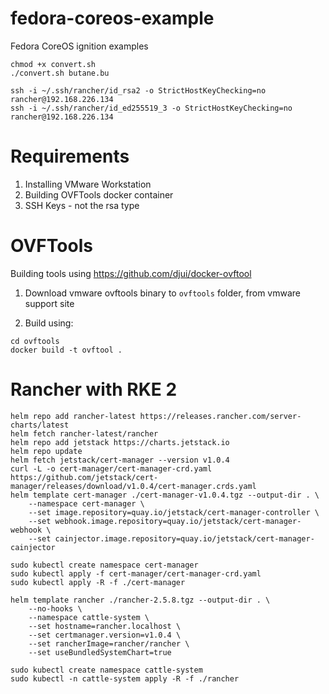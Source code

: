 # fedora-coreos-example

Fedora CoreOS ignition examples

```{shell}
chmod +x convert.sh
./convert.sh butane.bu

ssh -i ~/.ssh/rancher/id_rsa2 -o StrictHostKeyChecking=no rancher@192.168.226.134
ssh -i ~/.ssh/rancher/id_ed255519_3 -o StrictHostKeyChecking=no rancher@192.168.226.134
```

# Requirements

1. Installing VMware Workstation
2. Building OVFTools docker container
3. SSH Keys - not the rsa type

# OVFTools

Building tools using <https://github.com/djui/docker-ovftool>

1. Download vmware ovftools binary to `ovftools` folder, from vmware support site

2. Build using:

```
cd ovftools
docker build -t ovftool .
```

# Rancher with RKE 2


```
helm repo add rancher-latest https://releases.rancher.com/server-charts/latest
helm fetch rancher-latest/rancher
helm repo add jetstack https://charts.jetstack.io
helm repo update
helm fetch jetstack/cert-manager --version v1.0.4
curl -L -o cert-manager/cert-manager-crd.yaml https://github.com/jetstack/cert-manager/releases/download/v1.0.4/cert-manager.crds.yaml
helm template cert-manager ./cert-manager-v1.0.4.tgz --output-dir . \
    --namespace cert-manager \
    --set image.repository=quay.io/jetstack/cert-manager-controller \
    --set webhook.image.repository=quay.io/jetstack/cert-manager-webhook \
    --set cainjector.image.repository=quay.io/jetstack/cert-manager-cainjector

sudo kubectl create namespace cert-manager
sudo kubectl apply -f cert-manager/cert-manager-crd.yaml
sudo kubectl apply -R -f ./cert-manager

helm template rancher ./rancher-2.5.8.tgz --output-dir . \
    --no-hooks \
    --namespace cattle-system \
    --set hostname=rancher.localhost \
    --set certmanager.version=v1.0.4 \
    --set rancherImage=rancher/rancher \
    --set useBundledSystemChart=true

sudo kubectl create namespace cattle-system
sudo kubectl -n cattle-system apply -R -f ./rancher
```